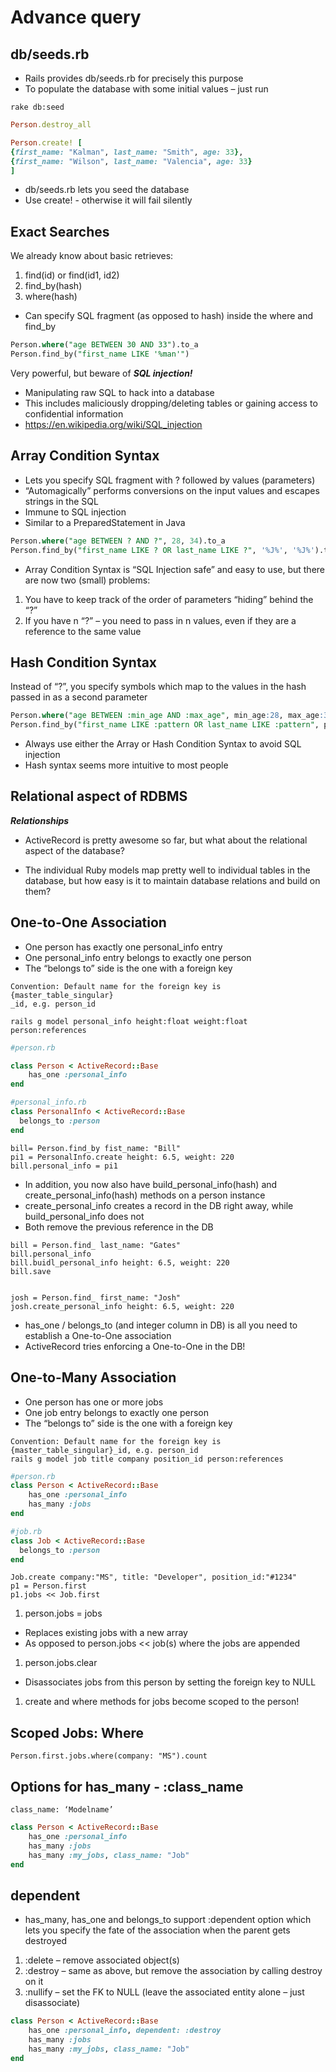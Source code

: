 # Advance query

## db/seeds.rb

* Rails provides db/seeds.rb for precisely this purpose
* To populate the database with some initial values – just run

```
rake db:seed
```

```ruby
Person.destroy_all

Person.create! [
{first_name: "Kalman", last_name: "Smith", age: 33},
{first_name: "Wilson", last_name: "Valencia", age: 33}
]
```

* db/seeds.rb lets you seed the database
* Use create! - otherwise it will fail silently

## Exact Searches

We already know about basic retrieves: 

1. find(id) or find(id1, id2)
1. find_by(hash)
1. where(hash)

* Can specify SQL fragment (as opposed to hash) inside the where and find_by

```sql
Person.where("age BETWEEN 30 AND 33").to_a
Person.find_by("first_name LIKE '%man'")
```

Very powerful, but beware of ***SQL injection!***

* Manipulating raw SQL to hack into a database
* This includes maliciously dropping/deleting tables or gaining access to confidential information
* https://en.wikipedia.org/wiki/SQL_injection

## Array Condition Syntax
* Lets you specify SQL fragment with ? followed by values (parameters)
* “Automagically” performs conversions on the input values and escapes strings in the SQL
* Immune to SQL injection
* Similar to a PreparedStatement in Java

```sql
Person.where("age BETWEEN ? AND ?", 28, 34).to_a
Person.find_by("first_name LIKE ? OR last_name LIKE ?", '%J%', '%J%').to_a
```

* Array Condition Syntax is “SQL Injection safe” and easy to use, but there are now two (small) problems:
1. You have to keep track of the order of parameters “hiding” behind the “?”
1. If you have n “?” – you need to pass in n values, even if they are a reference to the same value

## Hash Condition Syntax

 Instead of “?”, you specify symbols which map to the values in the hash passed in as a second parameter
 
```sql
Person.where("age BETWEEN :min_age AND :max_age", min_age:28, max_age:34).to_a
Person.find_by("first_name LIKE :pattern OR last_name LIKE :pattern", pattern: '%J%').to_a
```

* Always use either the Array or Hash Condition Syntax to avoid SQL injection
* Hash syntax seems more intuitive to most people

## Relational aspect of RDBMS

***Relationships***
* ActiveRecord is pretty awesome so far, but what about the relational aspect of the database?

* The individual Ruby models map pretty well to individual tables in the database, but how easy is it to maintain database relations and build on them?

## One-to-One Association

* One person has exactly one personal_info entry
* One personal_info entry belongs to exactly one person
* The “belongs to” side is the one with a foreign key

```
Convention: Default name for the foreign key is {master_table_singular}
_id, e.g. person_id

rails g model personal_info height:float weight:float person:references
```

```ruby
#person.rb

class Person < ActiveRecord::Base
    has_one :personal_info
end

#personal_info.rb
class PersonalInfo < ActiveRecord::Base
  belongs_to :person
end
```

```
bill= Person.find_by fist_name: "Bill"
pi1 = PersonalInfo.create height: 6.5, weight: 220
bill.personal_info = pi1
```

* In addition, you now also have build_personal_info(hash) and create_personal_info(hash) methods on a person instance
* create_personal_info creates a record in the DB right away, while build_personal_info does not
* Both remove the previous reference in the DB

```
bill = Person.find_ last_name: "Gates"
bill.personal_info
bill.buidl_personal_info height: 6.5, weight: 220
bill.save


josh = Person.find_ first_name: "Josh"
josh.create_personal_info height: 6.5, weight: 220
```

* has_one / belongs_to (and integer column in DB) is all you need to establish a One-to-One association
* ActiveRecord tries enforcing a One-to-One in the DB!

## One-to-Many Association

* One person has one or more jobs
* One job entry belongs to exactly one person
* The “belongs to” side is the one with a foreign key

```
Convention: Default name for the foreign key is {master_table_singular}_id, e.g. person_id
rails g model job title company position_id person:references 
```

```ruby
#person.rb
class Person < ActiveRecord::Base
    has_one :personal_info
    has_many :jobs
end

#job.rb
class Job < ActiveRecord::Base
  belongs_to :person
end
```

```
Job.create company:"MS", title: "Developer", position_id:"#1234"
p1 = Person.first
p1.jobs << Job.first
```

1. person.jobs = jobs
* Replaces existing jobs with a new array
* As opposed to person.jobs << job(s) where the jobs are appended
1. person.jobs.clear
* Disassociates jobs from this person by setting the foreign key to NULL
1. create and where methods for jobs become scoped to the person!

## Scoped Jobs: Where

```
Person.first.jobs.where(company: "MS").count
```

## Options for has_many - :class_name

```
class_name: ‘Modelname’
```

```ruby
class Person < ActiveRecord::Base
    has_one :personal_info
    has_many :jobs
    has_many :my_jobs, class_name: "Job"
end
```

## dependent

* has_many, has_one and belongs_to
support :dependent option which lets you specify the fate of the association when the parent gets destroyed
1. :delete – remove associated object(s)
1. :destroy – same as above, but remove the
association by calling destroy on it
1. :nullify – set the FK to NULL (leave the associated entity alone – just disassociate)

```ruby
class Person < ActiveRecord::Base
    has_one :personal_info, dependent: :destroy
    has_many :jobs
    has_many :my_jobs, class_name: "Job"
end
```
